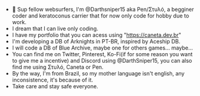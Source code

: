 - 👋 Sup fellow websurfers, I'm @Darthsniper15 aka Pen/Στυλό, a begginer coder and keratoconus carrier that for now only code for hobby due to work.
- I dream that I can live only coding.
- I have my portfolio that you can acess using "https://caneta.dev.br"
- I'm developing a DB of Arknights in PT-BR, inspired by Aceship DB.
- I will code a DB of Blue Archive, maybe one for others games... maybe...
- You can find me on Twitter, Pinterest, Ko-Fi(if for some reason you want to give me a incentive) and Discord using @DarthSniper15, you can also find me using Στυλό, Caneta or Pen.
- By the way, I'm from Brazil, so my mother language isn't english, any inconsistence, it's because of it.
- Take care and stay safe everyone.

<!---
DarthSniper15/DarthSniper15 is a ✨ special ✨ repository because its `README.md` (this file) appears on your GitHub profile.
You can click the Preview link to take a look at your changes.
--->
